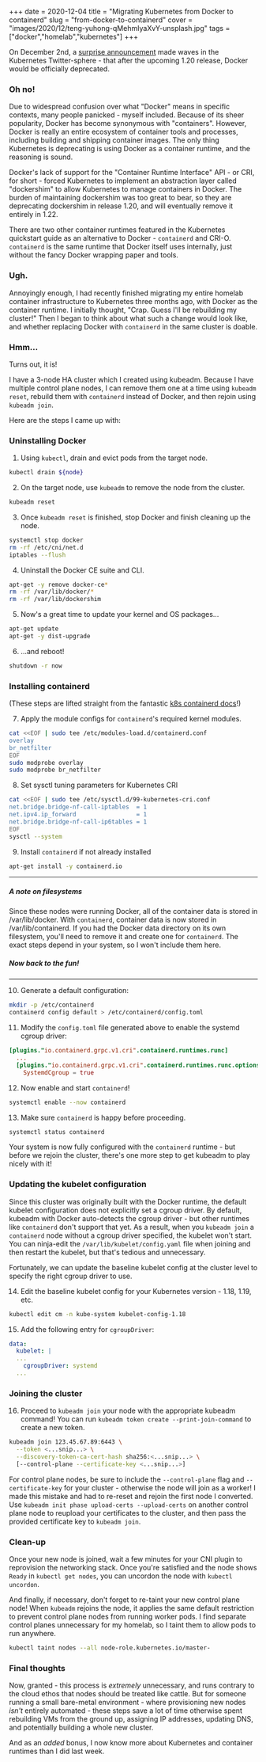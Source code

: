 +++
date = 2020-12-04
title = "Migrating Kubernetes from Docker to containerd"
slug = "from-docker-to-containerd"
cover = "images/2020/12/teng-yuhong-qMehmIyaXvY-unsplash.jpg"
tags = ["docker","homelab","kubernetes"]
+++


On December 2nd, a [surprise announcement](https://kubernetes.io/blog/2020/12/02/dont-panic-kubernetes-and-docker/) made waves in the Kubernetes Twitter-sphere - that after the upcoming 1.20 release, Docker would be officially deprecated.

### Oh no!
Due to widespread confusion over what "Docker" means in specific contexts, many people panicked - myself included.  Because of its sheer popularity, Docker has become synonymous with "containers".  However, Docker is really an entire ecosystem of container tools and processes, including building and shipping container images.  The only thing Kubernetes is deprecating is using Docker as a container runtime, and the reasoning is sound.

Docker's lack of support for the "Container Runtime Interface" API - or CRI, for short - forced Kubernetes to implement an abstraction layer called "dockershim" to allow Kubernetes to manage containers in Docker.  The burden of maintaining dockershim was too great to bear, so they are deprecating dockershim in release 1.20, and will eventually remove it entirely in 1.22.

There are two other container runtimes featured in the Kubernetes quickstart guide as an alternative to Docker - `containerd` and CRI-O.  `containerd` is  the same runtime that Docker itself uses internally, just without the fancy Docker wrapping paper and tools.

### Ugh.
Annoyingly enough, I had recently finished migrating my entire homelab container infrastructure to Kubernetes three months ago, with Docker as the container runtime.  I initially thought, "Crap.  Guess I'll be rebuilding my cluster!"  Then I began to think about what such a change would look like, and whether replacing Docker with `containerd` in the same cluster is doable.

### Hmm...
Turns out, it is!

I have a 3-node HA cluster which I created using kubeadm.  Because I have multiple control plane nodes, I can remove them one at a time using `kubeadm reset`, rebuild them with `containerd` instead of Docker, and then rejoin using `kubeadm join`.

Here are the steps I came up with:

### Uninstalling Docker
1. Using `kubectl`, drain and evict pods from the target node.
```bash
kubectl drain ${node}
```

2. On the target node, use `kubeadm` to remove the node from the cluster.
```bash
kubeadm reset
```

3. Once `kubeadm reset` is finished, stop Docker and finish cleaning up the node.
```bash
systemctl stop docker
rm -rf /etc/cni/net.d
iptables --flush
```

4. Uninstall the Docker CE suite and CLI.
```bash
apt-get -y remove docker-ce*
rm -rf /var/lib/docker/*
rm -rf /var/lib/dockershim
```

5. Now's a great time to update your kernel and OS packages...
```bash
apt-get update
apt-get -y dist-upgrade
```

6. ...and reboot!
```bash
shutdown -r now
```

### Installing containerd
(These steps are lifted straight from the fantastic [k8s containerd docs](https://kubernetes.io/docs/setup/production-environment/container-runtimes/#containerd)!)

7. Apply the module configs for `containerd`'s required kernel modules.
```bash
cat <<EOF | sudo tee /etc/modules-load.d/containerd.conf
overlay
br_netfilter
EOF
sudo modprobe overlay
sudo modprobe br_netfilter
```

8. Set sysctl tuning parameters for Kubernetes CRI
```bash
cat <<EOF | sudo tee /etc/sysctl.d/99-kubernetes-cri.conf
net.bridge.bridge-nf-call-iptables  = 1
net.ipv4.ip_forward                 = 1
net.bridge.bridge-nf-call-ip6tables = 1
EOF
sysctl --system
```

9. Install `containerd` if not already installed
```bash
apt-get install -y containerd.io
```

---
##### A note on filesystems
Since these nodes were running Docker, all of the container data is stored in /var/lib/docker.  With `containerd`, container data is now stored in /var/lib/containerd.  If you had the Docker data directory on its own filesystem, you'll need to remove it and create one for `containerd`.  The exact steps depend in your system, so I won't include them here.

##### Now back to the fun!
---

10. Generate a default configuration:
```bash
mkdir -p /etc/containerd
containerd config default > /etc/containerd/config.toml
```

11. Modify the `config.toml` file generated above to enable the systemd cgroup driver:
```toml
[plugins."io.containerd.grpc.v1.cri".containerd.runtimes.runc]
  ...
  [plugins."io.containerd.grpc.v1.cri".containerd.runtimes.runc.options]
    SystemdCgroup = true
```

12. Now enable and start `containerd`!
```bash
systemctl enable --now containerd
```

13. Make sure `containerd` is happy before proceeding.
```bash
systemctl status containerd
```

Your system is now fully configured with the `containerd` runtime - but before we rejoin the cluster, there's one more step to get kubeadm to play nicely with it!

### Updating the kubelet configuration
Since this cluster was originally built with the Docker runtime, the default kubelet configuration does not explicitly set a cgroup driver.  By default, kubeadm with Docker auto-detects the cgroup driver - but other runtimes like `containerd` don't support that yet.  As a result, when you `kubeadm join` a `containerd` node without a cgroup driver specified, the kubelet won't start.  You can ninja-edit the `/var/lib/kubelet/config.yaml` file when joining and then restart the kubelet, but that's tedious and unnecessary.

Fortunately, we can update the baseline kubelet config at the cluster level to specify the right cgroup driver to use.

14. Edit the baseline kubelet config for your Kubernetes version - 1.18, 1.19, etc.
```bash
kubectl edit cm -n kube-system kubelet-config-1.18
```

15. Add the following entry for `cgroupDriver`:
```yaml
data:
  kubelet: |
  ...
    cgroupDriver: systemd
  ...
```

### Joining the cluster
16. Proceed to `kubeadm join` your node with the appropriate kubeadm command!  You can run `kubeadm token create --print-join-command` to create a new token.

```bash
kubeadm join 123.45.67.89:6443 \
  --token <...snip...> \
  --discovery-token-ca-cert-hash sha256:<...snip...> \
  [--control-plane --certificate-key <...snip...>]
```

For control plane nodes, be sure to include the `--control-plane` flag and `--certificate-key` for your cluster - otherwise the node will join as a worker!  I made this mistake and had to re-reset and rejoin the first node I converted.  Use `kubeadm init phase upload-certs --upload-certs` on another control plane node to reupload your certificates to the cluster, and then pass the provided certificate key to `kubeadm join`.

### Clean-up
Once your new node is joined, wait a few minutes for your CNI plugin to reprovision the networking stack.  Once you're satisfied and the node shows `Ready` in `kubectl get nodes`, you can uncordon the node with `kubectl uncordon`.

And finally, if necessary, don't forget to re-taint your new control plane node! When `kubeadm` rejoins the node, it applies the same default restriction to prevent control plane nodes from running worker pods.  I find separate control planes unnecessary for my homelab, so I taint them to allow pods to run anywhere.
```bash
kubectl taint nodes --all node-role.kubernetes.io/master-
```

### Final thoughts
Now, granted - this process is *extremely* unnecessary, and runs contrary to the cloud ethos that nodes should be treated like cattle.  But for someone running a small bare-metal environment - where provisioning new nodes *isn't* entirely automated - these steps save a lot of time otherwise spent rebuilding VMs from the ground up, assigning IP addresses, updating DNS, and potentially building a whole new cluster.

And as an *added* bonus, I now know more about Kubernetes and container runtimes than I did last week.



